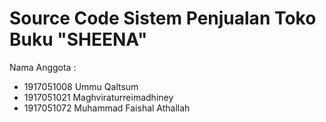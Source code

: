 # Source Code Sistem Penjualan Toko Buku "SHEENA"

Nama Anggota :
- 1917051008 Ummu Qaltsum
- 1917051021 Maghviraturreimadhiney
- 1917051072 Muhammad Faishal Athallah
